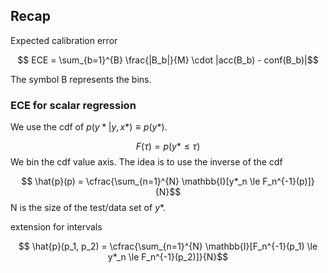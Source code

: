 
## Recap

Expected calibration error

$$ ECE = \sum_{b=1}^{B} \frac{|B_b|}{M} \cdot |acc(B_b) - conf(B_b)|$$

The symbol B represents the bins.

### ECE for scalar regression

We use the cdf of $p(y*|y,x*) \equiv p(y*)$.

$$ F(\tau) = p(y* \le \tau)$$
We bin the cdf value axis.
The idea is to use the inverse  of the cdf


$$ \hat{p}(p) = \cfrac{\sum_{n=1}^{N} \mathbb{I}[y*_n \le F_n^{-1}(p)]}{N}$$
N is the size of the test/data set of $y*$.

extension for intervals

$$ \hat{p}(p_1, p_2) = \cfrac{\sum_{n=1}^{N} \mathbb{I}[F_n^{-1}(p_1) \le y*_n \le F_n^{-1}(p_2)]}{N}$$

